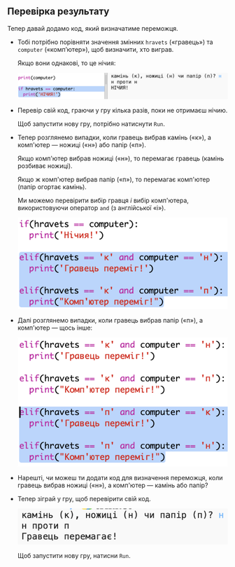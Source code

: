 ## Перевірка результату

Тепер давай додамо код, який визначатиме переможця.

+ Тобі потрібно порівняти значення змінних `hravets` («гравець») та `computer` («компʼютер»), щоб визначити, хто виграв.
    
    Якщо вони однакові, то це нічия:
    
    ![знімок екрана](images/rps-draw.png)

+ Перевір свій код, граючи у гру кілька разів, поки не отримаєш нічию.
    
    Щоб запустити нову гру, потрібно натиснути `Run`.

+ Тепер розглянемо випадки, коли гравець вибрав камінь («к»), а комп'ютер — ножиці («н») або папір («п»).
    
    Якщо комп'ютер вибрав ножиці («н»), то перемагає гравець (камінь розбиває ножиці).
    
    Якщо ж комп'ютер вибрав папір («п»), то перемагає комп'ютер (папір огортає камінь).
    
    Ми можемо перевірити вибір гравця *і* вибір комп'ютера, використовуючи оператор `and` (з англійської «і»).
    
    ![знімок екрана](images/rps-player-rock.png)

+ Далі розглянемо випадки, коли гравець вибрав папір («п»), а комп'ютер — щось інше:
    
    ![знімок екрана](images/rps-player-paper.png)

+ Нарешті, чи можеш ти додати код для визначення переможця, коли гравець вибрав ножиці («н»), а комп'ютер — камінь або папір?

+ Тепер зіграй у гру, щоб перевірити свій код.
    
    ![знімок екрана](images/rps-play.png)
    
    Щоб запустити нову гру, натисни `Run`.